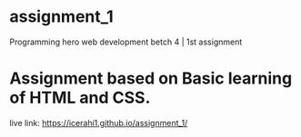 # assignment_1
Programming hero web development betch 4 | 1st assignment

# Assignment based on Basic learning of HTML and CSS.

live link: https://icerahi1.github.io/assignment_1/
